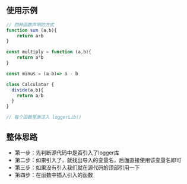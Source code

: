 ## 使用示例
```ts
// 四种函数声明的方式
function sum (a,b){ 
    return a+b
}

const multiply = function (a,b){
    return a*b
}

const minus = (a-b)=> a - b

class Calculator {
  divide(a,b){
    return a/b
  }
}

// 每个函数里面注入 loggerLib()
```

## 整体思路
- 第一步：先判断源代码中是否引入了logger库
- 第二步：如果引入了，就找出导入的变量名，后面直接使用该变量名即可
- 第三步：如果没有引入我们就在源代码的顶部引用一下
- 第四步：在函数中插入引入的函数
